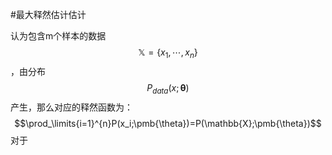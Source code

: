 #最大释然估计估计

认为包含m个样本的数据$$\mathbb{X}=\{x_1,\cdots,x_n\}$$，由分布$$P_{data}(x;\pmb{\theta})$$产生，那么对应的释然函数为：
$$\prod_\limits{i=1}^{n}P(x_i;\pmb{\theta})=P(\mathbb{X};\pmb{\theta})$$
对于